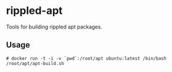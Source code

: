 # rippled-apt

Tools for building rippled apt packages.

## Usage

    # docker run -t -i -v `pwd`:/root/apt ubuntu:latest /bin/bash /root/apt/apt-build.sh
